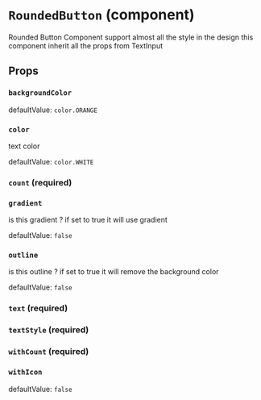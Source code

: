 `RoundedButton` (component)
===========================

Rounded Button Component support almost all the style in the design
this component inherit all the props from TextInput

Props
-----

### `backgroundColor`

defaultValue: `color.ORANGE`


### `color`

text color

defaultValue: `color.WHITE`


### `count` (required)



### `gradient`

is this gradient   ? if set to true it will use gradient

defaultValue: `false`


### `outline`

is this outline   ? if set to true it will remove the background color

defaultValue: `false`


### `text` (required)



### `textStyle` (required)



### `withCount` (required)



### `withIcon`

defaultValue: `false`

